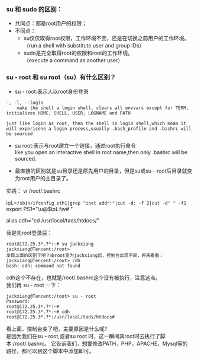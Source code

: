 ### su 和 sudo 的区别：
* 共同点：都是root用户的权限；
* 不同点：
	* su仅仅取得root权限，工作环境不变，还是在切换之前用户的工作环境。  
	（run a shell with substitute user and group IDs）
	* sudo是完全取得root的权限和root的工作环境。  
	（execute a command as another user）


### su - root 和 su root（su）有什么区别？
* su - root:表示人以root身份登录

```
-, -l, --login
	make the shell a login shell, clears all envvars except for TERM, initializes HOME, SHELL, USER, LOGNAME and PATH

just like login as root, then the shell is login shell,which mean it will expericene a login process,usually .bash_profile and .bashrc will be sourced
```

* su root:表示与root建立一个链接，通过root执行命令  
like you open an interactive shell in root name,then only .bashrc will be sourced.

* 最直接的区别就是su目录还是原先用户的目录，但是su或su - root后目录就变为root用户的主目录了。

实践：
vi /root/.bashrc

 ipL=`/sbin/ifconfig eth1|grep "inet addr:"|cut -d: -f 2|cut -d" " -f1`
 export PS1="\u@$ipL:\w# "
 
 alias cdh="cd /usr/local/tads/htdocs/"


我是先root登录后：

```
root@172.25.3*.7*:~# su jackxiang
jackxiang@Tencent:/root> 
发现上面的区别了吧？由root变为jackxiang后，控制台出现不同，再来看看：
jackxiang@Tencent:/root> cdh
bash: cdh: command not found
```
cdh这个不存在，也就是/root/.bashrc这个没有被执行，注意这点。  
我们再 su - root 一下：

```
jackxiang@Tencent:/root> su - root
Password: 
root@172.25.3*.7*:~# 
root@172.25.3*.7*:~# cdh
root@172.25.3*.7*:/usr/local/tads/htdocs#
```

看上面，控制台变了吧，主要原因是什么呢?  
是因为我们在su - root,或者su root 时，这一瞬间其root时去执行了脚本:/root/.bashrc。
它告诉我们，想要修改PATH，PHP，APACHE，Mysql等的路径，都可以到这个脚本中添加即可。